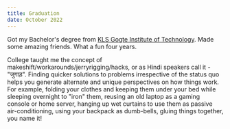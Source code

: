 ```yaml
---
title: Graduation
date: October 2022
---
```


Got my Bachelor's degree from [KLS Gogte Institute of Technology](https://en.wikipedia.org/wiki/Gogte_Institute_of_Technology).
Made some amazing friends. What a fun four years.

College taught me the concept of makeshift/workarounds/jerryrigging/hacks, or as Hindi speakers call it - "जुगाड़". Finding quicker solutions to problems irrespective of the status quo helps you generate alternate and unique perspectives on how things work.
For example, folding your clothes and keeping them under your bed while sleeping overnight to "iron" them, reusing an old laptop as a gaming console or home server, hanging up wet curtains to use them as passive air-conditioning, using your backpack as dumb-bells,
gluing things together, you name it!
